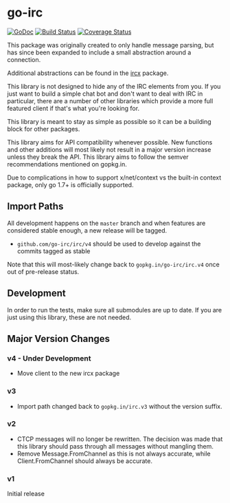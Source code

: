 # go-irc

[![GoDoc](https://img.shields.io/badge/doc-GoDoc-blue.svg)](https://godoc.org/github.com/go-irc/irc)
[![Build Status](https://img.shields.io/github/workflow/status/go-irc/irc/CI.svg)](https://github.com/go-irc/irc/actions)
[![Coverage Status](https://img.shields.io/coveralls/go-irc/irc.svg)](https://coveralls.io/github/go-irc/irc?branch=master)

This package was originally created to only handle message parsing,
but has since been expanded to include a small abstraction around a
connection.

Additional abstractions can be found in the
[ircx](https://github.com/go-irc/ircx) package.

This library is not designed to hide any of the IRC elements from
you. If you just want to build a simple chat bot and don't want to
deal with IRC in particular, there are a number of other libraries
which provide a more full featured client if that's what you're
looking for.

This library is meant to stay as simple as possible so it can be a
building block for other packages.

This library aims for API compatibility whenever possible. New
functions and other additions will most likely not result in a major
version increase unless they break the API. This library aims to
follow the semver recommendations mentioned on gopkg.in.

Due to complications in how to support x/net/context vs the built-in context
package, only go 1.7+ is officially supported.

## Import Paths

All development happens on the `master` branch and when features are
considered stable enough, a new release will be tagged.

* `github.com/go-irc/irc/v4` should be used to develop against the commits
  tagged as stable

Note that this will most-likely change back to `gopkg.in/go-irc/irc.v4` once out
of pre-release status.

## Development

In order to run the tests, make sure all submodules are up to date. If you are
just using this library, these are not needed.

## Major Version Changes

### v4 - Under Development

- Move client to the new ircx package

### v3

- Import path changed back to `gopkg.in/irc.v3` without the version suffix.

### v2

- CTCP messages will no longer be rewritten. The decision was made that this
  library should pass through all messages without mangling them.
- Remove Message.FromChannel as this is not always accurate, while
  Client.FromChannel should always be accurate.

### v1

Initial release
